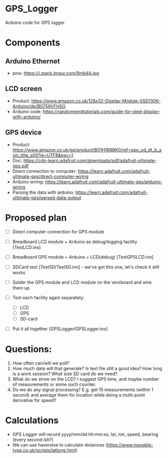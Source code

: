 # GPS_Logger
Arduino code for GPS logger


# Components
## Arduino Ethernet
* pins: https://i.stack.imgur.com/9mk4A.jpg

## LCD screen
* Product: https://www.amazon.co.uk/128x32-Display-Module-SSD1306-Arduino/dp/B0759VFHSG
* Arduino code: https://randomnerdtutorials.com/guide-for-oled-display-with-arduino/

## GPS device
* Product: https://www.amazon.co.uk/gp/product/B01H1R8BK0/ref=ppx_od_dt_b_asin_title_s00?ie=UTF8&psc=1
* Doc: https://cdn-learn.adafruit.com/downloads/pdf/adafruit-ultimate-gps.pdf
* Direct connection to computer: https://learn.adafruit.com/adafruit-ultimate-gps/direct-computer-wiring
* Arduino wiring: https://learn.adafruit.com/adafruit-ultimate-gps/arduino-wiring
* Parsing the data with arduino: https://learn.adafruit.com/adafruit-ultimate-gps/parsed-data-output

# Proposed plan
- [ ] Direct computer connection for GPS module
- [ ] Breadboard LCD module + Arduino as debug/logging facility [TestLCD.ino]
- [ ] Breadboard GPS module + Arduino + LCD(debug) [TestGPSLCD.ino]
- [ ] SDCard test [TestSD/TestSD.ino] - we've got this one, let's check it still works
- [ ] Solder the GPS module and LCD module on the veroboard and wire them up
- [ ] Test each facility again separately:
    - [ ] LCD
    - [ ] GPS
    - [ ] SD-card
- [ ] Put it all together [GPSLogger/GPSLogger.ino]



# Questions:
1. How often can/will we poll? 
2. How much data will that generate? Is text file still a good idea? How long is a work session? What size SD card do we need?
3. What do we show on the LCD? I suggest GPS time, and maybe number of measurements or some such counter. 
4. Do we do any signal processing? E.g. get 15 measurements (within 1 second) and average them for location while doing a multi-point derivative for speed?

# Calculations
* GPS Logger will record yyyy/mm/dd hh:mm:ss, lat, lon, speed, bearing (every second ish?)
* We can use haversine to calculate distances (https://www.movable-type.co.uk/scripts/latlong.html)
















